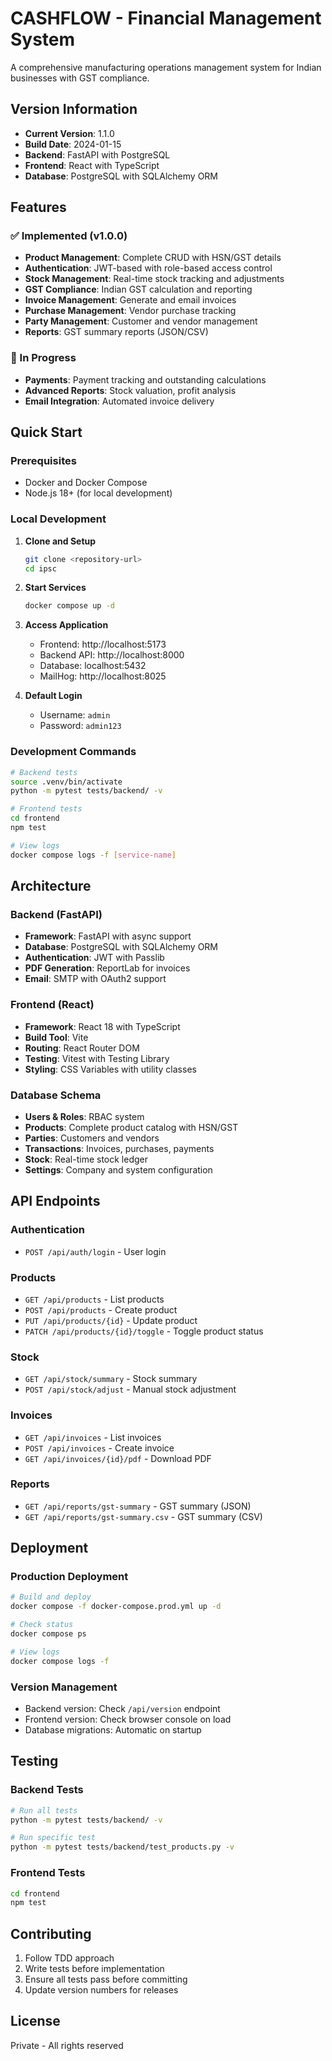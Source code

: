 # CASHFLOW - Financial Management System

A comprehensive manufacturing operations management system for Indian businesses with GST compliance.

## Version Information

- **Current Version**: 1.1.0
- **Build Date**: 2024-01-15
- **Backend**: FastAPI with PostgreSQL
- **Frontend**: React with TypeScript
- **Database**: PostgreSQL with SQLAlchemy ORM

## Features

### ✅ Implemented (v1.0.0)
- **Product Management**: Complete CRUD with HSN/GST details
- **Authentication**: JWT-based with role-based access control
- **Stock Management**: Real-time stock tracking and adjustments
- **GST Compliance**: Indian GST calculation and reporting
- **Invoice Management**: Generate and email invoices
- **Purchase Management**: Vendor purchase tracking
- **Party Management**: Customer and vendor management
- **Reports**: GST summary reports (JSON/CSV)

### 🚧 In Progress
- **Payments**: Payment tracking and outstanding calculations
- **Advanced Reports**: Stock valuation, profit analysis
- **Email Integration**: Automated invoice delivery

## Quick Start

### Prerequisites
- Docker and Docker Compose
- Node.js 18+ (for local development)

### Local Development

1. **Clone and Setup**
   ```bash
   git clone <repository-url>
   cd ipsc
   ```

2. **Start Services**
   ```bash
   docker compose up -d
   ```

3. **Access Application**
   - Frontend: http://localhost:5173
   - Backend API: http://localhost:8000
   - Database: localhost:5432
   - MailHog: http://localhost:8025

4. **Default Login**
   - Username: `admin`
   - Password: `admin123`

### Development Commands

```bash
# Backend tests
source .venv/bin/activate
python -m pytest tests/backend/ -v

# Frontend tests
cd frontend
npm test

# View logs
docker compose logs -f [service-name]
```

## Architecture

### Backend (FastAPI)
- **Framework**: FastAPI with async support
- **Database**: PostgreSQL with SQLAlchemy ORM
- **Authentication**: JWT with Passlib
- **PDF Generation**: ReportLab for invoices
- **Email**: SMTP with OAuth2 support

### Frontend (React)
- **Framework**: React 18 with TypeScript
- **Build Tool**: Vite
- **Routing**: React Router DOM
- **Testing**: Vitest with Testing Library
- **Styling**: CSS Variables with utility classes

### Database Schema
- **Users & Roles**: RBAC system
- **Products**: Complete product catalog with HSN/GST
- **Parties**: Customers and vendors
- **Transactions**: Invoices, purchases, payments
- **Stock**: Real-time stock ledger
- **Settings**: Company and system configuration

## API Endpoints

### Authentication
- `POST /api/auth/login` - User login

### Products
- `GET /api/products` - List products
- `POST /api/products` - Create product
- `PUT /api/products/{id}` - Update product
- `PATCH /api/products/{id}/toggle` - Toggle product status

### Stock
- `GET /api/stock/summary` - Stock summary
- `POST /api/stock/adjust` - Manual stock adjustment

### Invoices
- `GET /api/invoices` - List invoices
- `POST /api/invoices` - Create invoice
- `GET /api/invoices/{id}/pdf` - Download PDF

### Reports
- `GET /api/reports/gst-summary` - GST summary (JSON)
- `GET /api/reports/gst-summary.csv` - GST summary (CSV)

## Deployment

### Production Deployment
```bash
# Build and deploy
docker compose -f docker-compose.prod.yml up -d

# Check status
docker compose ps

# View logs
docker compose logs -f
```

### Version Management
- Backend version: Check `/api/version` endpoint
- Frontend version: Check browser console on load
- Database migrations: Automatic on startup

## Testing

### Backend Tests
```bash
# Run all tests
python -m pytest tests/backend/ -v

# Run specific test
python -m pytest tests/backend/test_products.py -v
```

### Frontend Tests
```bash
cd frontend
npm test
```

## Contributing

1. Follow TDD approach
2. Write tests before implementation
3. Ensure all tests pass before committing
4. Update version numbers for releases

## License

Private - All rights reserved
